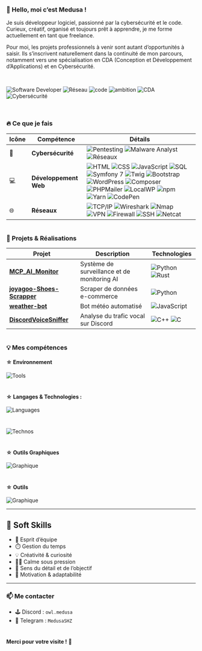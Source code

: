### 👋 Hello, moi c’est Medusa !

Je suis développeur logiciel, passionné par la cybersécurité et le code. Curieux, créatif, organisé et toujours prêt à apprendre, je me forme actuellement en tant que freelance.

Pour moi, les projets professionnels à venir sont autant d’opportunités à saisir. Ils s’inscrivent naturellement dans la continuité de mon parcours, notamment vers une spécialisation en CDA (Conception et Développement d’Applications) et en Cybersécurité.

<br>

![Software Developer](https://img.shields.io/badge/Développeuse%20Web%20%26%20Mobile%20Full%20Stack-Dev%20Full%20Stack-blueviolet)  ![Réseau](https://img.shields.io/badge/Design-Créativité-ff69b4)  ![code](https://img.shields.io/badge/Code-Programmation-lightgreen) 
![ambition](https://img.shields.io/badge/Ambition-Croissance-yellowgreen)  ![CDA](https://img.shields.io/badge/CDA-Concepteur%20Développeur%20d'%20Applications-red) 
![Cybersécurité](https://img.shields.io/badge/Cybersécurité-Sécurisation-darkblue) 

<br>

### 🔥 Ce que je fais

| Icône | Compétence                     | Détails                                                                 |
|-------|--------------------------------|-------------------------------------------------------------------------|
| 🎨    | **Cybersécurité**              | ![Pentesting](https://img.shields.io/badge/Pentesting-Analyse-red) ![Malware Analyst](https://img.shields.io/badge/Malware-Analyst-critical) ![Réseaux](https://img.shields.io/badge/Réseaux-Sécurité-blue) |
| 💻    | **Développement Web**          | ![HTML](https://img.shields.io/badge/HTML-5-orange) ![CSS](https://img.shields.io/badge/CSS-3-blue) ![JavaScript](https://img.shields.io/badge/JavaScript-ES6-yellow) ![SQL](https://img.shields.io/badge/SQL-Database-orange) ![Symfony 7](https://img.shields.io/badge/Symfony-7-black) ![Twig](https://img.shields.io/badge/Twig-Template-brightgreen) ![Bootstrap](https://img.shields.io/badge/Bootstrap-5-purple) ![WordPress](https://img.shields.io/badge/WordPress-CMS-21759B) ![Composer](https://img.shields.io/badge/Composer-Dépendances-885630) ![PHPMailer](https://img.shields.io/badge/PHPMailer-Emailing-critical) ![LocalWP](https://img.shields.io/badge/LocalWP-Dev%20Env%20local-blue) ![npm](https://img.shields.io/badge/npm-Package-red) ![Yarn](https://img.shields.io/badge/Yarn-Dependency-blue) ![CodePen](https://img.shields.io/badge/CodePen-Playground-black) |
| 🌐    | **Réseaux**                    | ![TCP/IP](https://img.shields.io/badge/TCP/IP-Protocol-lightblue) ![Wireshark](https://img.shields.io/badge/Wireshark-Analyse%20réseau-blue) ![Nmap](https://img.shields.io/badge/Nmap-Scan-orange) ![VPN](https://img.shields.io/badge/VPN-Tunnel-green) ![Firewall](https://img.shields.io/badge/Firewall-Sécurité-red) ![SSH](https://img.shields.io/badge/SSH-Accès%20sécurisé-9cf) ![Netcat](https://img.shields.io/badge/Netcat-Outils%20réseau-gray) |

#

### 🚀 Projets & Réalisations

| Projet                                                                  | Description                                           | Technologies                                                                 |
|-------------------------------------------------------------------------|-------------------------------------------------------|------------------------------------------------------------------------------|
| **[MCP_AI_Monitor](https://github.com/MedusaSH/MCP_AI_Monitor)**       | Système de surveillance et de monitoring AI           | ![Python](https://img.shields.io/badge/Python-Code-blue) ![Rust](https://img.shields.io/badge/Rust-Systems-orange) |
| **[joyagoo-Shoes-Scrapper](https://github.com/MedusaSH/joyagoo-Shoes-Scrapper)** | Scraper de données e-commerce                         | ![Python](https://img.shields.io/badge/Python-Webscraping-blue) |
| **[weather-bot](https://github.com/MedusaSH/weather-bot)**             | Bot météo automatisé                                  | ![JavaScript](https://img.shields.io/badge/JavaScript-Bot-yellow) |
| **[DiscordVoiceSniffer](https://github.com/MedusaSH/DiscordVoiceSniffer)** | Analyse du trafic vocal sur Discord                   | ![C++](https://img.shields.io/badge/C++-Voice-blue) ![C](https://img.shields.io/badge/C-Networking-lightgrey) |

#

### 💡 Mes compétences

#### ☆ Environnement

![Tools](https://go-skill-icons.vercel.app/api/icons?i=vscode,windows,zen)

#

#### ☆ Langages & Technologies :

![Languages](https://go-skill-icons.vercel.app/api/icons?i=html,css,js,python,c,cpp,rust&perline=5)

#

![Technos](https://go-skill-icons.vercel.app/api/icons?i=react,tailwind,nextjs)

#

#### ☆ Outils Graphiques

![Graphique](https://go-skill-icons.vercel.app/api/icons?i=ps)

#

#### ☆ Outils 

![Graphique](https://go-skill-icons.vercel.app/api/icons?i=composer,npm,git,github,discord,codepen,powershell,stackoverflow)

---

## 🌱 Soft Skills

* 🤝 Esprit d’équipe  
* ⏱️ Gestion du temps  
* 💡 Créativité & curiosité  
* 🧘‍♀️ Calme sous pression  
* 🎯 Sens du détail et de l’objectif  
* 🚀 Motivation & adaptabilité  

---

### 📫 Me contacter

- 🕹️ Discord : `owl.medusa`
- 📲 Telegram : `MedusaSHZ`

#

**Merci pour votre visite !** 🌟
